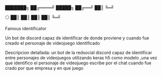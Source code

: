 ███████╗
██╔════╝
█████╗
██╔══╝
██║
╚═╝

 ⚪
 ██║
 ██║
 ██║
 ██║
 ╚═╝



Famous identificator


Un bot de discord capaz de identificar de donde proviene y cuando fue creado el personaje de videojuego identificado 


Descripcion detallada:
un bot de la redsocial discord capaz de identificar  entre personajes de videojuegos utilizando keras h5 como modelo ,una vez que identifico el personaje de videojuego escribe por el chat cuando fue crado por que empresa y en que juego 
